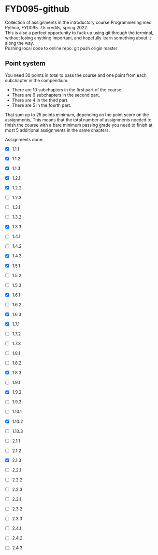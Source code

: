# FYD095-github
Collection of assignments in the introductory course Programmering med Python, FYD095. 7.5 credits, spring 2022.\
This is also a perfect opportunity to fuck up using git through the terminal, without losing anything important, and hopefully learn something about it along the way.\
Pushing local code to online repo: git push origin master

## Point system
You need 30 points in total to pass the course and one point from each subchapter in the compendium.

* There are 10 subchapters in the first part of the course.
* There are 6 subchapters in the second part.
* There are 4 in the third part.
* There are 5 in the fourth part.

That sum up to 25 points minimum, depending on the point score on the assignments, This means that the total number of assignments needed to finish the course with a bare minimum passing grade you need to finish at most 5 additional assignments in the same chapters.

Assignments done:

- [x] 1.1.1
- [x] 1.1.2
- [x] 1.1.3 

- [x] 1.2.1
- [x] 1.2.2
- [ ] 1.2.3 

- [ ] 1.3.1
- [ ] 1.3.2
- [x] 1.3.3 

- [ ] 1.4.1
- [ ] 1.4.2
- [x] 1.4.3 

- [x] 1.5.1
- [ ] 1.5.2
- [ ] 1.5.3

- [x] 1.6.1
- [ ] 1.6.2
- [x] 1.6.3 

- [x] 1.7.1
- [ ] 1.7.2
- [ ] 1.7.3

- [ ] 1.8.1
- [ ] 1.8.2
- [x] 1.8.3

- [ ] 1.9.1
- [x] 1.9.2
- [ ] 1.9.3

- [ ] 1.10.1
- [x] 1.10.2
- [ ] 1.10.3

- [ ] 2.1.1
- [ ] 2.1.2
- [x] 2.1.3 

- [ ] 2.2.1
- [ ] 2.2.2
- [ ] 2.2.3 

- [ ] 2.3.1
- [ ] 2.3.2
- [ ] 2.3.3 

- [ ] 2.4.1
- [ ] 2.4.2
- [ ] 2.4.3 
